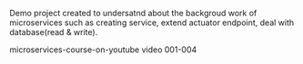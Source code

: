 Demo project created to undersatnd about the backgroud work of microservices such as creating service, extend actuator endpoint, deal with database(read & write).

microservices-course-on-youtube video 001-004
